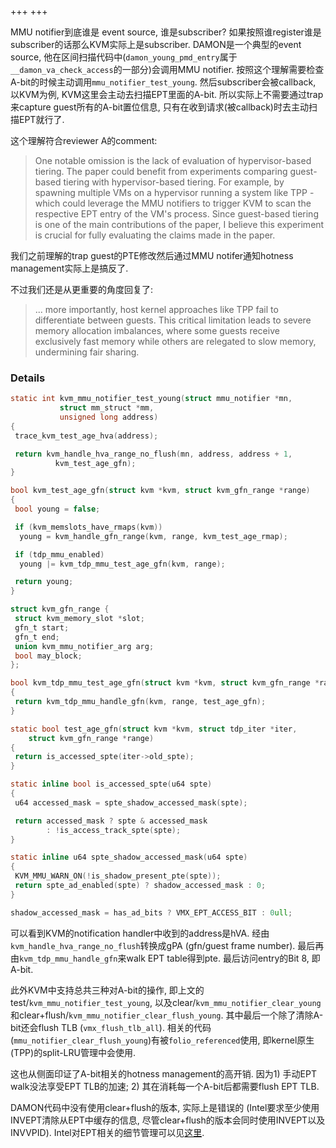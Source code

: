 +++
+++

MMU notifier到底谁是 event source, 谁是subscriber? 如果按照谁register谁是subscriber的话那么KVM实际上是subscriber. DAMON是一个典型的event source, 他在区间扫描代码中(`damon_young_pmd_entry`属于`__damon_va_check_access`的一部分)会调用MMU notifier. 按照这个理解需要检查A-bit的时候主动调用`mmu_notifier_test_young`. 然后subscriber会被callback, 以KVM为例, KVM这里会主动去扫描EPT里面的A-bit. 所以实际上不需要通过trap来capture guest所有的A-bit置位信息, 只有在收到请求(被callback)时去主动扫描EPT就行了.

这个理解符合reviewer A的comment:

> One notable omission is the lack of evaluation of hypervisor-based tiering. The paper could benefit from experiments comparing guest-based tiering with hypervisor-based tiering. For example, by spawning multiple VMs on a hypervisor running a system like TPP - which could leverage the MMU notifiers to trigger KVM to scan the respective EPT entry of the VM's process. Since guest-based tiering is one of the main contributions of the paper, I believe this experiment is crucial for fully evaluating the claims made in the paper.

我们之前理解的trap guest的PTE修改然后通过MMU notifer通知hotness management实际上是搞反了.

不过我们还是从更重要的角度回复了:

> ... more importantly, host kernel approaches like TPP fail to differentiate between guests. This critical limitation leads to severe memory allocation imbalances, where some guests receive exclusively fast memory while others are relegated to slow memory, undermining fair sharing.

### Details

```c
static int kvm_mmu_notifier_test_young(struct mmu_notifier *mn,
           struct mm_struct *mm,
           unsigned long address)
{
 trace_kvm_test_age_hva(address);

 return kvm_handle_hva_range_no_flush(mn, address, address + 1,
          kvm_test_age_gfn);
}

bool kvm_test_age_gfn(struct kvm *kvm, struct kvm_gfn_range *range)
{
 bool young = false;

 if (kvm_memslots_have_rmaps(kvm))
  young = kvm_handle_gfn_range(kvm, range, kvm_test_age_rmap);

 if (tdp_mmu_enabled)
  young |= kvm_tdp_mmu_test_age_gfn(kvm, range);

 return young;
}

struct kvm_gfn_range {
 struct kvm_memory_slot *slot;
 gfn_t start;
 gfn_t end;
 union kvm_mmu_notifier_arg arg;
 bool may_block;
};

bool kvm_tdp_mmu_test_age_gfn(struct kvm *kvm, struct kvm_gfn_range *range)
{
 return kvm_tdp_mmu_handle_gfn(kvm, range, test_age_gfn);
}

static bool test_age_gfn(struct kvm *kvm, struct tdp_iter *iter,
    struct kvm_gfn_range *range)
{
 return is_accessed_spte(iter->old_spte);
}

static inline bool is_accessed_spte(u64 spte)
{
 u64 accessed_mask = spte_shadow_accessed_mask(spte);

 return accessed_mask ? spte & accessed_mask
        : !is_access_track_spte(spte);
}

static inline u64 spte_shadow_accessed_mask(u64 spte)
{
 KVM_MMU_WARN_ON(!is_shadow_present_pte(spte));
 return spte_ad_enabled(spte) ? shadow_accessed_mask : 0;
}

shadow_accessed_mask = has_ad_bits ? VMX_EPT_ACCESS_BIT : 0ull;

```

可以看到KVM的notification handler中收到的address是hVA. 经由`kvm_handle_hva_range_no_flush`转换成gPA (gfn/guest frame number). 最后再由`kvm_tdp_mmu_handle_gfn`来walk EPT table得到pte. 最后访问entry的Bit 8, 即A-bit.

此外KVM中支持总共三种对A-bit的操作, 即上文的test/`kvm_mmu_notifier_test_young`, 以及clear/`kvm_mmu_notifier_clear_young`和clear+flush/`kvm_mmu_notifier_clear_flush_young`. 其中最后一个除了清除A-bit还会flush TLB (`vmx_flush_tlb_all`). 相关的代码(`mmu_notifier_clear_flush_young`)有被`folio_referenced`使用, 即kernel原生(TPP)的split-LRU管理中会使用.

这也从侧面印证了A-bit相关的hotness management的高开销. 因为1) 手动EPT walk没法享受EPT TLB的加速; 2) 其在消耗每一个A-bit后都需要flush EPT TLB.

DAMON代码中没有使用clear+flush的版本, 实际上是错误的 (Intel要求至少使用INVEPT清除从EPT中缓存的信息, 尽管clear+flush的版本会同时使用INVEPT以及INVVPID). Intel对EPT相关的细节管理可以见[这里](12-ept-details).
